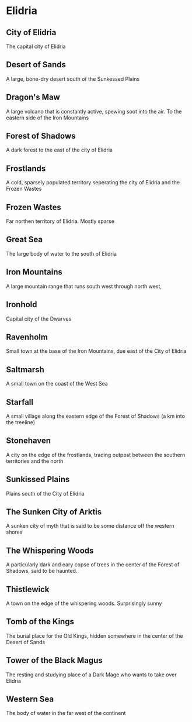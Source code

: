 # Elidria

## City of Elidria
The capital city of Elidria

## Desert of Sands
A large, bone-dry desert south of the Sunkessed Plains

## Dragon's Maw
A large volcano that is constantly active, spewing soot into the air. To the eastern side of the Iron Mountains

## Forest of Shadows
A dark forest to the east of the city of Elidria

## Frostlands
A cold, sparsely populated territory seperating the city of Elidria and the Frozen Wastes

## Frozen Wastes
Far northen territory of Elidria. Mostly sparse

## Great Sea
The large body of water to the south of Elidria

## Iron Mountains
A large mountain range that runs south west through north west,

## Ironhold
Capital city of the Dwarves

## Ravenholm
Small town at the base of the Iron Mountains, due east of the City of Elidria

## Saltmarsh
A small town on the coast of the West Sea

## Starfall
A small village along the eastern edge of the Forest of Shadows (a km into the treeline)

## Stonehaven
A city on the edge of the frostlands, trading outpost between the southern territories and the north

## Sunkissed Plains
Plains south of the City of Elidria

## The Sunken City of Arktis
A sunken city of myth that is said to be some distance off the western shores

## The Whispering Woods
A particularly dark and eary copse of trees in the center of the Forest of Shadows, said to be haunted.

## Thistlewick
A town on the edge of the whispering woods. Surprisingly sunny

## Tomb of the Kings
The burial place for the Old Kings, hidden somewhere in the center of the Desert of Sands

## Tower of the Black Magus
The resting and studying place of a Dark Mage who wants to take over Elidria

## Western Sea
The body of water in the far west of the continent
